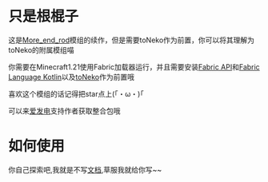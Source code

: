 # 只是根棍子
这是[More_end_rod](https://github.com/CSneko/More_end_rod/)模组的续作，但是需要toNeko作为前置，你可以将其理解为toNeko的附属模组喵

你需要在Minecraft1.21使用Fabric加载器运行，并且需要安装[Fabric API](https://modrinth.com/mod/fabric-api)和[Fabric Language Kotlin](https://modrinth.com/mod/fabric-language-kotlin)以及[toNeko](https://modrinth.com/mod/tonekomod)作为前置哦

喜欢这个模组的话记得把star点上(｢・ω・)｢

可以来[爱发电](https://afdian.com/a/csneko)支持作者获取整合包哦
# 如何使用
你自己探索吧,我就是不写[文档](https://github.com/CSneko/JustARod/blob/master/docs/doc.md),草服我就给你写~~
